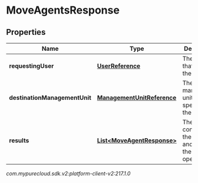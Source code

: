# MoveAgentsResponse


## Properties

| Name | Type | Description | Notes |
| ------------ | ------------- | ------------- | ------------- |
| **requestingUser** | [**UserReference**](UserReference) | The user that made the request |  [optional] |
| **destinationManagementUnit** | [**ManagementUnitReference**](ManagementUnitReference) | The management unit specified on the request |  [optional] |
| **results** | [**List&lt;MoveAgentResponse&gt;**](MoveAgentResponse) | The list containing the agent and result of the move operation |  [optional] |




_com.mypurecloud.sdk.v2:platform-client-v2:217.1.0_
